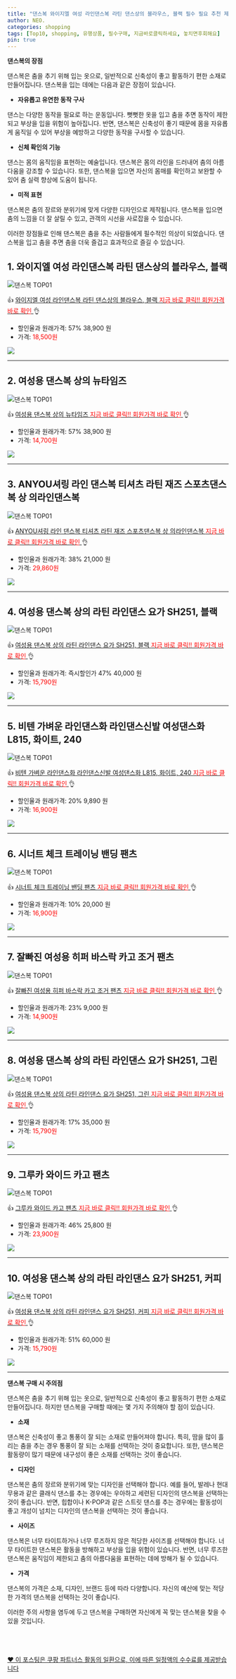 ```yaml
---
title: "댄스복 와이지엘 여성 라인댄스복 라틴 댄스상의 블라우스, 블랙 필수 필요 추천 제품 비교 최저 가격 비교 장점 구매 후기 구매평"
author: NEO.
categories: shopping
tags: [Top10, shopping, 유행상품, 필수구매, 지금바로클릭하세요, 놓치면후회해요]
pin: true
---
```

**댄스복의 장점**

댄스복은 춤을 추기 위해 입는 옷으로, 일반적으로 신축성이 좋고 활동하기 편한 소재로 만들어집니다. 댄스복을 입는 데에는 다음과 같은 장점이 있습니다.

* **자유롭고 유연한 동작 구사**

댄스는 다양한 동작을 필요로 하는 운동입니다. 뻣뻣한 옷을 입고 춤을 추면 동작이 제한되고 부상을 입을 위험이 높아집니다. 반면, 댄스복은 신축성이 좋기 때문에 몸을 자유롭게 움직일 수 있어 부상을 예방하고 다양한 동작을 구사할 수 있습니다.

* **신체 확인의 기능**

댄스는 몸의 움직임을 표현하는 예술입니다. 댄스복은 몸의 라인을 드러내어 춤의 아름다움을 강조할 수 있습니다. 또한, 댄스복을 입으면 자신의 몸매를 확인하고 보완할 수 있어 춤 실력 향상에 도움이 됩니다.

* **미적 표현**

댄스복은 춤의 장르와 분위기에 맞게 다양한 디자인으로 제작됩니다. 댄스복을 입으면 춤의 느낌을 더 잘 살릴 수 있고, 관객의 시선을 사로잡을 수 있습니다.

이러한 장점들로 인해 댄스복은 춤을 추는 사람들에게 필수적인 의상이 되었습니다. 댄스복을 입고 춤을 추면 춤을 더욱 즐겁고 효과적으로 즐길 수 있습니다.

   

## 1. 와이지엘 여성 라인댄스복 라틴 댄스상의 블라우스, 블랙

![댄스복 TOP01](https://thumbnail7.coupangcdn.com/thumbnails/remote/490x490ex/image/vendor_inventory/9206/4f0e9139f823cea3c3ea6bebdb1f17403b7f049aed5757b6ac9c8cdf0c74.jpg)


👍 [와이지엘 여성 라인댄스복 라틴 댄스상의 블라우스, 블랙 <font color=red> 지금 바로 클릭!! 회원가격 바로 확인 </font> ](https://link.coupang.com/re/AFFSDP?lptag=AF3617701&subid=GithubCoopas&pageKey=7723343611&traceid=V0-153&itemId=20733791475&vendorItemId=87804356076) 👌 


- 할인율과 원래가격: 57%  38,900   원
- 가격: <span style='color:red'>18,500원</span>

[![](/discount_price.png)](https://link.coupang.com/re/AFFSDP?lptag=AF3617701&subid=GithubCoopas&pageKey=7723343611&traceid=V0-153&itemId=20733791475&vendorItemId=87804356076)

---


   

## 2. 여성용 댄스복 상의 뉴타임즈

![댄스복 TOP01](https://thumbnail9.coupangcdn.com/thumbnails/remote/490x490ex/image/vendor_inventory/e1bc/6e1ab4acea4f516910fbfe596c04a7f61b620d9c5e4bfd1bf85d6574b979.jpg)


👍 [여성용 댄스복 상의 뉴타임즈 <font color=red> 지금 바로 클릭!! 회원가격 바로 확인 </font> ](https://link.coupang.com/re/AFFSDP?lptag=AF3617701&subid=GithubCoopas&pageKey=7069546658&traceid=V0-153&itemId=17551974151&vendorItemId=85646286462) 👌 


- 할인율과 원래가격: 57%  38,900   원
- 가격: <span style='color:red'>14,700원</span>

[![](/discount_price.png)](https://link.coupang.com/re/AFFSDP?lptag=AF3617701&subid=GithubCoopas&pageKey=7069546658&traceid=V0-153&itemId=17551974151&vendorItemId=85646286462)

---


   

## 3. ANYOU셔링 라인 댄스복 티셔츠 라틴 재즈 스포츠댄스복 상 의라인댄스복

![댄스복 TOP01](https://thumbnail6.coupangcdn.com/thumbnails/remote/490x490ex/image/vendor_inventory/37da/7dc0e79b554dadc4641c89c405bc6d0ffee5d33cf8b438dc7fb80e7c523f.jpg)


👍 [ANYOU셔링 라인 댄스복 티셔츠 라틴 재즈 스포츠댄스복 상 의라인댄스복 <font color=red> 지금 바로 클릭!! 회원가격 바로 확인 </font> ](https://link.coupang.com/re/AFFSDP?lptag=AF3617701&subid=GithubCoopas&pageKey=7530426124&traceid=V0-153&itemId=19770638271&vendorItemId=86873701380) 👌 


- 할인율과 원래가격: 38%  21,000   원
- 가격: <span style='color:red'>29,860원</span>

[![](/discount_price.png)](https://link.coupang.com/re/AFFSDP?lptag=AF3617701&subid=GithubCoopas&pageKey=7530426124&traceid=V0-153&itemId=19770638271&vendorItemId=86873701380)

---


   

## 4. 여성용 댄스복 상의 라틴 라인댄스 요가 SH251, 블랙

![댄스복 TOP01](https://thumbnail7.coupangcdn.com/thumbnails/remote/490x490ex/image/vendor_inventory/daa9/97c9c4aadd47ed66f90b6b4017d9add0fdd77a5a3f8cc450a4cb9f7c8cf6.jpg)


👍 [여성용 댄스복 상의 라틴 라인댄스 요가 SH251, 블랙 <font color=red> 지금 바로 클릭!! 회원가격 바로 확인 </font> ](https://link.coupang.com/re/AFFSDP?lptag=AF3617701&subid=GithubCoopas&pageKey=7490871457&traceid=V0-153&itemId=19587443645&vendorItemId=87222718554) 👌 


- 할인율과 원래가격: 즉시할인가 47%  40,000   원
- 가격: <span style='color:red'>15,790원</span>

[![](/discount_price.png)](https://link.coupang.com/re/AFFSDP?lptag=AF3617701&subid=GithubCoopas&pageKey=7490871457&traceid=V0-153&itemId=19587443645&vendorItemId=87222718554)

---


   

## 5. 비텐 가벼운 라인댄스화 라인댄스신발 여성댄스화 L815, 화이트, 240

![댄스복 TOP01](https://thumbnail7.coupangcdn.com/thumbnails/remote/490x490ex/image/vendor_inventory/3376/17991f5d2f7ae18c9df9fe5cd07122b429ade18250c25019c3fa765d92a3.jpg)


👍 [비텐 가벼운 라인댄스화 라인댄스신발 여성댄스화 L815, 화이트, 240 <font color=red> 지금 바로 클릭!! 회원가격 바로 확인 </font> ](https://link.coupang.com/re/AFFSDP?lptag=AF3617701&subid=GithubCoopas&pageKey=7662339757&traceid=V0-153&itemId=20417221968&vendorItemId=82475161369) 👌 


- 할인율과 원래가격: 20%  9,890   원
- 가격: <span style='color:red'>16,900원</span>

[![](/discount_price.png)](https://link.coupang.com/re/AFFSDP?lptag=AF3617701&subid=GithubCoopas&pageKey=7662339757&traceid=V0-153&itemId=20417221968&vendorItemId=82475161369)

---


   

## 6. 시너트 체크 트레이닝 밴딩 팬츠

![댄스복 TOP01](https://thumbnail10.coupangcdn.com/thumbnails/remote/490x490ex/image/vendor_inventory/7a5b/07a12f25408b720fe6a6475368b4f9b27e15b11db578aec28c4a93f4f40d.jpg)


👍 [시너트 체크 트레이닝 밴딩 팬츠 <font color=red> 지금 바로 클릭!! 회원가격 바로 확인 </font> ](https://link.coupang.com/re/AFFSDP?lptag=AF3617701&subid=GithubCoopas&pageKey=6586229076&traceid=V0-153&itemId=14841832251&vendorItemId=86604950151) 👌 


- 할인율과 원래가격: 10%  20,000   원
- 가격: <span style='color:red'>16,900원</span>

[![](/discount_price.png)](https://link.coupang.com/re/AFFSDP?lptag=AF3617701&subid=GithubCoopas&pageKey=6586229076&traceid=V0-153&itemId=14841832251&vendorItemId=86604950151)

---


   

## 7. 잘빠진 여성용 히퍼 바스락 카고 조거 팬츠

![댄스복 TOP01](https://thumbnail9.coupangcdn.com/thumbnails/remote/490x490ex/image/retail/images/1910368927206335-789144a8-c8bc-4d79-bcab-d7a31b57b549.jpg)


👍 [잘빠진 여성용 히퍼 바스락 카고 조거 팬츠 <font color=red> 지금 바로 클릭!! 회원가격 바로 확인 </font> ](https://link.coupang.com/re/AFFSDP?lptag=AF3617701&subid=GithubCoopas&pageKey=5422722958&traceid=V0-153&itemId=8193770960&vendorItemId=75481890344) 👌 


- 할인율과 원래가격: 23%  9,000   원
- 가격: <span style='color:red'>14,900원</span>

[![](/discount_price.png)](https://link.coupang.com/re/AFFSDP?lptag=AF3617701&subid=GithubCoopas&pageKey=5422722958&traceid=V0-153&itemId=8193770960&vendorItemId=75481890344)

---


   

## 8. 여성용 댄스복 상의 라틴 라인댄스 요가 SH251, 그린

![댄스복 TOP01](https://thumbnail8.coupangcdn.com/thumbnails/remote/490x490ex/image/vendor_inventory/e7e1/56243ba999caf4d2c5c0495bba072886fa942ff50df2be502ec020217206.jpg)


👍 [여성용 댄스복 상의 라틴 라인댄스 요가 SH251, 그린 <font color=red> 지금 바로 클릭!! 회원가격 바로 확인 </font> ](https://link.coupang.com/re/AFFSDP?lptag=AF3617701&subid=GithubCoopas&pageKey=7490871457&traceid=V0-153&itemId=19587443634&vendorItemId=87222718490) 👌 


- 할인율과 원래가격: 17%  35,000   원
- 가격: <span style='color:red'>15,790원</span>

[![](/discount_price.png)](https://link.coupang.com/re/AFFSDP?lptag=AF3617701&subid=GithubCoopas&pageKey=7490871457&traceid=V0-153&itemId=19587443634&vendorItemId=87222718490)

---


   

## 9. 그루카 와이드 카고 팬츠

![댄스복 TOP01](https://thumbnail8.coupangcdn.com/thumbnails/remote/490x490ex/image/vendor_inventory/91c3/cc04cad7e99cfd60822fdaeba9b07b0d0296f4fdeaa45f5dbf535516e723.jpg)


👍 [그루카 와이드 카고 팬츠 <font color=red> 지금 바로 클릭!! 회원가격 바로 확인 </font> ](https://link.coupang.com/re/AFFSDP?lptag=AF3617701&subid=GithubCoopas&pageKey=6930283690&traceid=V0-153&itemId=16767611037&vendorItemId=86604959516) 👌 


- 할인율과 원래가격: 46%  25,800   원
- 가격: <span style='color:red'>23,900원</span>

[![](/discount_price.png)](https://link.coupang.com/re/AFFSDP?lptag=AF3617701&subid=GithubCoopas&pageKey=6930283690&traceid=V0-153&itemId=16767611037&vendorItemId=86604959516)

---


   

## 10. 여성용 댄스복 상의 라틴 라인댄스 요가 SH251, 커피

![댄스복 TOP01](https://thumbnail10.coupangcdn.com/thumbnails/remote/490x490ex/image/vendor_inventory/0af2/bebc88baaf366ed65c8023842ffd29c206b156007a6079727e5d463ff830.jpg)


👍 [여성용 댄스복 상의 라틴 라인댄스 요가 SH251, 커피 <font color=red> 지금 바로 클릭!! 회원가격 바로 확인 </font> ](https://link.coupang.com/re/AFFSDP?lptag=AF3617701&subid=GithubCoopas&pageKey=7490871457&traceid=V0-153&itemId=19587443686&vendorItemId=87222718535) 👌 


- 할인율과 원래가격: 51%  60,000   원
- 가격: <span style='color:red'>15,790원</span>

[![](/discount_price.png)](https://link.coupang.com/re/AFFSDP?lptag=AF3617701&subid=GithubCoopas&pageKey=7490871457&traceid=V0-153&itemId=19587443686&vendorItemId=87222718535)

---
**댄스복 구매 시 주의점**

댄스복은 춤을 추기 위해 입는 옷으로, 일반적으로 신축성이 좋고 활동하기 편한 소재로 만들어집니다. 하지만 댄스복을 구매할 때에는 몇 가지 주의해야 할 점이 있습니다.

* **소재**

댄스복은 신축성이 좋고 통풍이 잘 되는 소재로 만들어져야 합니다. 특히, 땀을 많이 흘리는 춤을 추는 경우 통풍이 잘 되는 소재를 선택하는 것이 중요합니다. 또한, 댄스복은 활동량이 많기 때문에 내구성이 좋은 소재를 선택하는 것이 좋습니다.

* **디자인**

댄스복은 춤의 장르와 분위기에 맞는 디자인을 선택해야 합니다. 예를 들어, 발레나 현대무용과 같은 클래식 댄스를 추는 경우에는 우아하고 세련된 디자인의 댄스복을 선택하는 것이 좋습니다. 반면, 힙합이나 K-POP과 같은 스트릿 댄스를 추는 경우에는 활동성이 좋고 개성이 넘치는 디자인의 댄스복을 선택하는 것이 좋습니다.

* **사이즈**

댄스복은 너무 타이트하거나 너무 루즈하지 않은 적당한 사이즈를 선택해야 합니다. 너무 타이트한 댄스복은 활동을 방해하고 부상을 입을 위험이 있습니다. 반면, 너무 루즈한 댄스복은 움직임이 제한되고 춤의 아름다움을 표현하는 데에 방해가 될 수 있습니다.

* **가격**

댄스복의 가격은 소재, 디자인, 브랜드 등에 따라 다양합니다. 자신의 예산에 맞는 적당한 가격의 댄스복을 선택하는 것이 좋습니다.

이러한 주의 사항을 염두에 두고 댄스복을 구매하면 자신에게 꼭 맞는 댄스복을 찾을 수 있을 것입니다.<br><br><br><br><br> [ ❤  이 포스팅은 쿠팡 파트너스 활동의 일환으로, 이에 따른 일정액의 수수료를 제공받습니다](https://link.coupang.com/a/bcEFyh)
